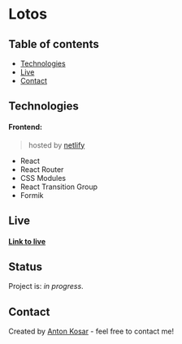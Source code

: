 # Lotos

## Table of contents
* [Technologies](#technologies)
* [Live](#live)
* [Contact](#contact)

## Technologies
#### Frontend:
>hosted by [netlify](https://lotos-yoga.netlify.app/)
* React 
* React Router
* CSS Modules
* React Transition Group
* Formik

## Live
#### [Link to live](https://favnotebykosar.netlify.app/) <br/>

## Status
Project is: _in progress_.

## Contact
Created by [Anton Kosar](https://www.linkedin.com/in/anton-kosar-51a33617a/) - feel free to contact me!